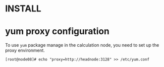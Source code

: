 # INSTALL

# yum proxy configuration
To use `yum` package manage in the calculation node, you need to set up the proxy environment. 

`[root@node08]# echo "proxy=http://headnode:3128" >> /etc/yum.conf`
